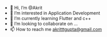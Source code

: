 - 👋 Hi, I’m @Akrit
- 👀 I’m interested in Application Development
- 🌱 I’m currently learning Flutter and c++
- 💞️ I’m looking to collaborate on ...
- 📫 How to reach me akritttgupta@gmail.com

<!---
Akrit/Akrit is a ✨ special ✨ repository because its `README.md` (this file) appears on your GitHub profile.
You can click the Preview link to take a look at your changes.
--->
